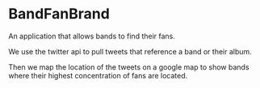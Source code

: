 BandFanBrand
============

An application that allows bands to find their fans.

We use the twitter api to pull tweets that reference a band or their album.  

Then we map the location of the tweets on a google map to show bands where their highest concentration of fans are located. 


